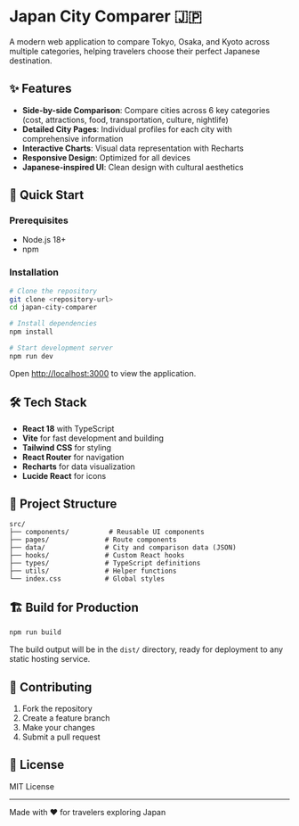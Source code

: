 # Japan City Comparer 🇯🇵

A modern web application to compare Tokyo, Osaka, and Kyoto across multiple categories, helping travelers choose their perfect Japanese destination.

## ✨ Features

- **Side-by-side Comparison**: Compare cities across 6 key categories (cost, attractions, food, transportation, culture, nightlife)
- **Detailed City Pages**: Individual profiles for each city with comprehensive information
- **Interactive Charts**: Visual data representation with Recharts
- **Responsive Design**: Optimized for all devices
- **Japanese-inspired UI**: Clean design with cultural aesthetics

## 🚀 Quick Start

### Prerequisites

- Node.js 18+
- npm

### Installation

```bash
# Clone the repository
git clone <repository-url>
cd japan-city-comparer

# Install dependencies
npm install

# Start development server
npm run dev
```

Open [http://localhost:3000](http://localhost:3000) to view the application.

## 🛠️ Tech Stack

- **React 18** with TypeScript
- **Vite** for fast development and building
- **Tailwind CSS** for styling
- **React Router** for navigation
- **Recharts** for data visualization
- **Lucide React** for icons

## 📁 Project Structure

```text
src/
├── components/          # Reusable UI components
├── pages/              # Route components
├── data/               # City and comparison data (JSON)
├── hooks/              # Custom React hooks
├── types/              # TypeScript definitions
├── utils/              # Helper functions
└── index.css           # Global styles
```

## 🏗️ Build for Production

```bash
npm run build
```

The build output will be in the `dist/` directory, ready for deployment to any static hosting service.

## 🤝 Contributing

1. Fork the repository
2. Create a feature branch
3. Make your changes
4. Submit a pull request

## 📄 License

MIT License

---

Made with ❤️ for travelers exploring Japan
